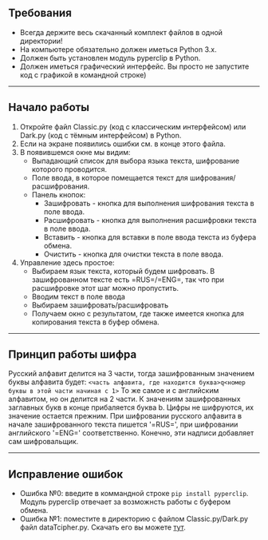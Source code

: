 Требования
---------
* Всегда держите весь скачанный комплект файлов в одной директории!
* На компьютере обязательно должен иметься Python 3.x.
* Должен быть установлен модуль pyperclip в Python.
* Должен иметься графический интерфейс. Вы просто не запустите код с графикой в командной строке)
***
Начало работы
----------------
1. Откройте файл Classic.py (код с классическим интерфейсом) или Dark.py (код с тёмным интерфейсом) в Python.
2. Если на экране появились ошибки см. в конце этого файла.
3. В появившемся окне мы видим:
   *    Выпадающий список для выбора языка текста, шифрование которого проводится.
   *    Поле ввода, в которое помещается текст для шифрования/расшифрования.
   *    Панель кнопок:
        * Зашифровать - кнопка для выполнения шифрования текста в поле ввода.
        * Расшифровать - кнопка для выполнения расшифровки текста в поле ввода.
        * Вставить - кнопка для вставки в поле ввода текста из буфера обмена.
        * Очистить - кнопка для очистки текста в поле ввода.
4. Управление здесь простое: 
   *    Выбираем язык текста, который будем шифровать. 
        В зашифрованном тексте есть =RUS=/=ENG=, так что при расшифровке этот шаг можно пропустить.
   *    Вводим текст в поле ввода
   *    Выбираем зашифровать/расшифровать
   *    Получаем окно с результатом, где также имеется кнопка для копирования текста в буфер обмена.
***
Принцип работы шифра
----------------------
Русский алфавит делится на 3 части, тогда зашифрованным значением буквы алфавита будет:
`<часть алфавита, где находится буква>q<номер буквы в этой части начиная с 1>`
То же самое и с английским алфавитом, но он делится на 2 части.
К значениям зашифрованных заглавных букв в конце прибаляется буква b.
Цифры не шифруются, их значение остается прежним.
При шифровании русского алфавита в начале зашифрованного текста пишется '=RUS=', 
при шифровании английского '=ENG=' соответственно. Конечно, эти надписи добавляет сам шифровальщик.
***
Исправление ошибок
-------------------
* Ошибка №0: введите в коммандной строке `pip install pyperclip`. 
  Модуль pyperclip отвечает за возможнсть работы с буфером обмена.
* Ошибка №1: поместите в директорию с файлом Classic.py/Dark.py файл dataTcipher.py. 
  Скачать его вы можете [тут](https://is.gd/uTT6j5).
